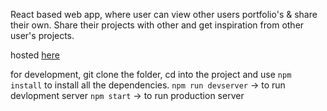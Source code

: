 React based web app, where user can view other users portfolio's & share their own.
Share their projects with other and get inspiration from other user's projects.

hosted [here](https://portfolia-site.herokuapp.com/)

for development, git clone the folder, cd into the project and use `npm install` to install all the dependencies.
`npm run devserver` -> to run devlopment server
`npm start` -> to run production server
